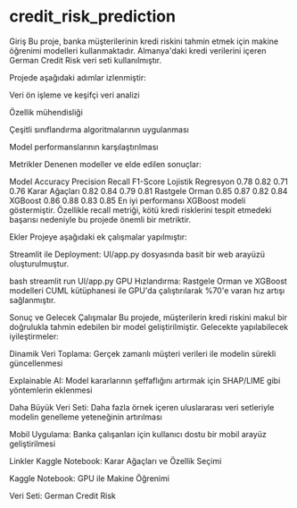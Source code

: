 # credit_risk_prediction
Giriş
Bu proje, banka müşterilerinin kredi riskini tahmin etmek için makine öğrenimi modelleri kullanmaktadır. Almanya'daki kredi verilerini içeren German Credit Risk veri seti kullanılmıştır.

Projede aşağıdaki adımlar izlenmiştir:

Veri ön işleme ve keşifçi veri analizi

Özellik mühendisliği

Çeşitli sınıflandırma algoritmalarının uygulanması

Model performanslarının karşılaştırılması

Metrikler
Denenen modeller ve elde edilen sonuçlar:

Model	Accuracy	Precision	Recall	F1-Score
Lojistik Regresyon	0.78	0.82	0.71	0.76
Karar Ağaçları	0.82	0.84	0.79	0.81
Rastgele Orman	0.85	0.87	0.82	0.84
XGBoost	0.86	0.88	0.83	0.85
En iyi performansı XGBoost modeli göstermiştir. Özellikle recall metriği, kötü kredi risklerini tespit etmedeki başarısı nedeniyle bu projede önemli bir metriktir.

Ekler
Projeye aşağıdaki ek çalışmalar yapılmıştır:

Streamlit ile Deployment: UI/app.py dosyasında basit bir web arayüzü oluşturulmuştur.

bash
streamlit run UI/app.py
GPU Hızlandırma: Rastgele Orman ve XGBoost modelleri CUML kütüphanesi ile GPU'da çalıştırılarak %70'e varan hız artışı sağlanmıştır.

Sonuç ve Gelecek Çalışmalar
Bu projede, müşterilerin kredi riskini makul bir doğrulukla tahmin edebilen bir model geliştirilmiştir. Gelecekte yapılabilecek iyileştirmeler:

Dinamik Veri Toplama: Gerçek zamanlı müşteri verileri ile modelin sürekli güncellenmesi

Explainable AI: Model kararlarının şeffaflığını artırmak için SHAP/LIME gibi yöntemlerin eklenmesi

Daha Büyük Veri Seti: Daha fazla örnek içeren uluslararası veri setleriyle modelin genelleme yeteneğinin artırılması

Mobil Uygulama: Banka çalışanları için kullanıcı dostu bir mobil arayüz geliştirilmesi

Linkler
Kaggle Notebook: Karar Ağaçları ve Özellik Seçimi

Kaggle Notebook: GPU ile Makine Öğrenimi

Veri Seti: German Credit Risk
